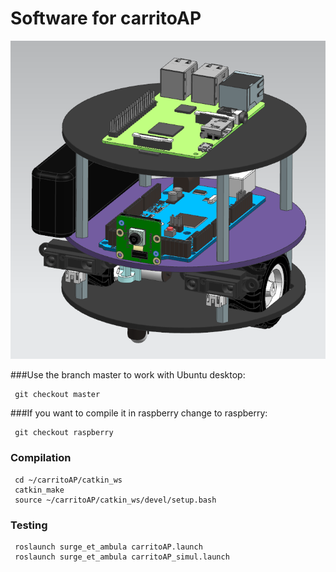 # Software for carritoAP

![](https://github.com/levacarrillo/carritoAP/blob/master/carritoAP.PNG)

###Use the branch master to work with Ubuntu desktop:
```
 git checkout master
```
###If you want to compile it in raspberry change to raspberry:
```
 git checkout raspberry
```
### Compilation
```
 cd ~/carritoAP/catkin_ws
 catkin_make
 source ~/carritoAP/catkin_ws/devel/setup.bash
```

### Testing
```
 roslaunch surge_et_ambula carritoAP.launch 
 roslaunch surge_et_ambula carritoAP_simul.launch 
```

